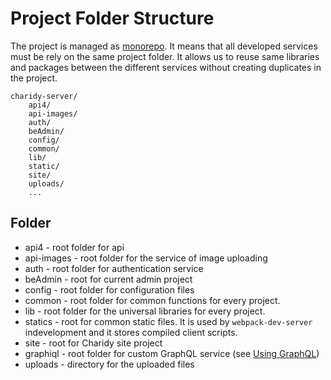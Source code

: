 # Project Folder Structure

The project is managed as [monorepo](https://www.npmjs.com/package/multipack#what-does-such-a-monorepo-look-like). It means that all developed services must be rely on the same project folder. It allows us to reuse same libraries and packages between the different services without creating duplicates in the project.

```
charidy-server/
    api4/
    api-images/
    auth/
    beAdmin/
    config/
    common/
    lib/
    static/
    site/
    uploads/
    ...
```
## Folder 

* api4 - root folder for api
* api-images - root folder for the service of image uploading
* auth - root folder for authentication service
* beAdmin - root for current admin project
* config - root folder for configuration files
* common - root folder for common functions for every project.
* lib - root folder for the universal libraries for every project.
* statics - root for common static files. It is used by `webpack-dev-server` indevelopment and it stores compiled client scripts.
* site - root for Charidy site project
* graphiql - root folder for custom GraphQL service (see [Using GraphQL](/working-with-graphiql.md))
* uploads - directory for the uploaded files